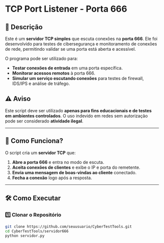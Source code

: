 # TCP Port Listener - Porta 666  

## 📌 Descrição  

Este é um **servidor TCP simples** que escuta conexões na **porta 666**. Ele foi desenvolvido para testes de cibersegurança e monitoramento de conexões de rede, permitindo validar se uma porta está aberta e acessível.  

O programa pode ser utilizado para:  
- **Testar conexões de entrada** em uma porta específica.  
- **Monitorar acessos remotos** à porta 666.  
- **Simular um serviço escutando conexões** para testes de firewall, IDS/IPS e análise de tráfego.  

## ⚠️ Aviso  

Este script deve ser utilizado **apenas para fins educacionais e de testes em ambientes controlados**. O uso indevido em redes sem autorização pode ser considerado **atividade ilegal**.  

---

## 🚀 Como Funciona?  

O script cria um **servidor TCP** que:  
1. **Abre a porta 666** e entra no modo de escuta.  
2. **Aceita conexões de clientes** e exibe o IP e porta do remetente.  
3. **Envia uma mensagem de boas-vindas ao cliente** conectado.  
4. **Fecha a conexão** logo após a resposta.  

---

## 🛠️ Como Executar  

### **1️⃣ Clonar o Repositório**  
```bash
git clone https://github.com/seuusuario/CyberTestTools.git
cd CyberTestTools/servidor666
python servidor.py
